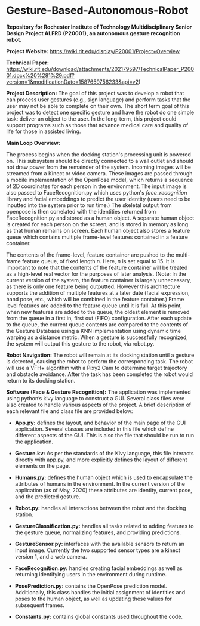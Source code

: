 # Gesture-Based-Autonomous-Robot
**Repository for Rochester Institute of Technology Multidisciplinary Senior Design Project ALFRD (P20001), an autonomous gesture recognition robot.**

**Project Website:** https://wiki.rit.edu/display/P20001/Project+Overview

**Technical Paper:** https://wiki.rit.edu/download/attachments/202179597/TechnicalPaper_P20001.docx%20%281%29.pdf?version=1&modificationDate=1587659756233&api=v2)

**Project Description:** The goal of this project was to develop a robot that can process user gestures (e.g., sign language) and perform tasks that the user may not be able to complete on their own. The short term goal of this project was to detect one specific gesture and have the robot do one simple task: deliver an object to the user. In the long-term, this project could support programs such as those that advance medical care and quality of life for those in assisted living.

**Main Loop Overview:**

The process begins when the docking station's processing unit is powered on. This subsystem should be directly connected to a wall outlet and should not draw power from the remainder of the system. Incoming images will be streamed from a Kinect or video camera. These images are passed through a mobile implementation of the OpenPose model, which returns a sequence of 2D coordinates for each person in the environment. The input image is also passed to FaceRecognition.py which uses python's _face_recognition_ library and facial embeddings to predict the user identity (users need to be inputted into the system prior to run time.) The skeletal output from openpose is then correlated with the identities returned from FaceRecognition.py and stored as a human object. A separate human object is created for each person on the screen, and is stored in memory as long as that human remains on screen. Each human object also stores a feature queue which contains multiple frame-level features contained in a feature container. 

The contents of the frame-level, feature container are pushed to the multi-frame feature queue, of fixed length _n_. Here, _n_ is set equal to 15. It is important to note that the contents of the feature container will be treated as a high-level real vector for the purposes of later analysis. (Note: In the current version of the system, the feature container is largely unnecessary, as there is only one feature being outputted. However this architecture supports the addition of multiple features at a later date (facial expression, hand pose, etc., which will be combined in the feature container.)  Frame level features  are added to the feature queue until it is full. At this point, when new features are added to the queue, the oldest element is removed from the queue in a first in, first out (FIFO) configuration. After each update to the queue, the current queue contents are compared to the contents of the Gesture Database using a KNN implementation using dynamic time warping as a distance metric. When a gesture is successfully recognized, the system will output this gesture to the robot, via robot.py. 

**Robot Navigation:** The robot will remain at its docking station until a gesture is detected, causing the robot to perform the corresponding task. The robot will use a VFH+ algorithm with a Pixy2 Cam to determine target trajectory and obstacle avoidance. After the task has been completed the robot would return to its docking station.

**Software (Face & Gesture Recognition):** The application was implemented using python’s kivy language to construct a GUI. Several class files were also created to handle various aspects of the project. A brief description of each relevant file and class file are provided below:

- **App.py:** defines the layout, and behavior of the main page of the GUI application. Several classes are included in this file which define different aspects of the GUI. This is also the file that should be run to run the application.

- **Gesture.kv:** As per the standards of the Kivy language, this file interacts directly with app.py, and more explicitly defines the layout of different elements on the page.

- **Humans.py:** defines the human object which is used to encapsulate the attributes of humans in the environment. In the current version of the application (as of May, 2020) these attributes are identity, current pose, and the predicted gesture.

- **Robot.py:** handles all interactions between the robot and the docking station. 

- **GestureClassification.py:** handles all tasks related to adding features to the gesture queue, normalizing features, and providing predictions.

- **GestureSensor.py:** interfaces with the available sensors to return an input image. Currently the two supported sensor types are a kinect version 1, and a web camera. 

- **FaceRecognition.py:** handles creating facial embeddings as well as returning identifying users in the environment during runtime. 

- **PosePrediction.py:** contains the OpenPose prediction model. Additionally, this class handles the initial assignment of identities and poses to the human object, as well as updating these values for subsequent frames.

- **Constants.py:** contains global constants used throughout the code.

